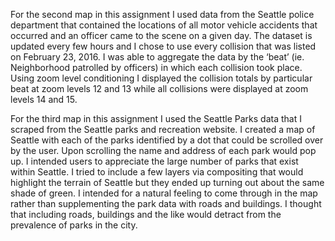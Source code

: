 For the second map in this assignment I used data from the Seattle police department that contained the locations of all motor vehicle accidents that occurred and an officer came to the scene on a given day.  The dataset is updated every few hours and I chose to use every collision that was listed on February 23, 2016.  I was able to aggregate the data by the ‘beat’ (ie. Neighborhood patrolled by officers) in which each collision took place.  Using zoom level conditioning I displayed the collision totals by particular beat at zoom levels 12 and 13 while all collisions were displayed at zoom levels 14 and 15.  

For the third map in this assignment I used the Seattle Parks data that I scraped from the Seattle parks and recreation website.  I created a map of Seattle with each of the parks identified by a dot that could be scrolled over by the user.  Upon scrolling the name and address of each park would pop up.  I intended users to appreciate the large number of parks that exist within Seattle.  I tried to include a few layers via compositing that would highlight the terrain of Seattle but they ended up turning out about the same shade of green.  I intended for a natural feeling to come through in the map rather than supplementing the park data with roads and buildings.  I thought that including roads, buildings and the like would detract from the prevalence of parks in the city.  
